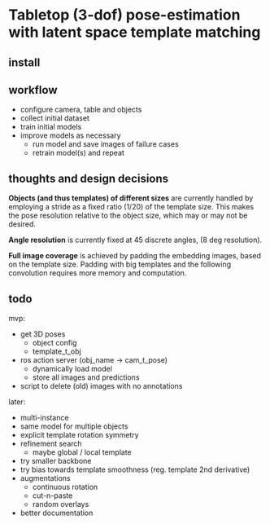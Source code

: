 # Tabletop (3-dof) pose-estimation <br/> with latent space template matching

## install

## workflow

* configure camera, table and objects
* collect initial dataset
* train initial models
* improve models as necessary
    * run model and save images of failure cases
    * retrain model(s) and repeat

## thoughts and design decisions

**Objects (and thus templates) of different sizes**
are currently handled by employing a stride as a fixed ratio (1/20) of the template size. This makes the pose resolution
relative to the object size, which may or may not be desired.

**Angle resolution** is currently fixed at 45 discrete angles, (8 deg resolution).

**Full image coverage** is achieved by padding the embedding images, based on the template size. Padding with big
templates and the following convolution requires more memory and computation.

## todo

mvp:

* get 3D poses
    * object config
    * template_t_obj
* ros action server (obj_name -> cam_t_pose)
    * dynamically load model
    * store all images and predictions
* script to delete (old) images with no annotations

later:

* multi-instance
* same model for multiple objects
* explicit template rotation symmetry
* refinement search
    * maybe global / local template
* try smaller backbone
* try bias towards template smoothness (reg. template 2nd derivative)
* augmentations
    * continuous rotation
    * cut-n-paste
    * random overlays
* better documentation